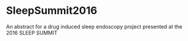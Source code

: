 # SleepSummit2016
An abstract for a drug induced sleep endoscopy project presented at the 2016 SLEEP SUMMIT
